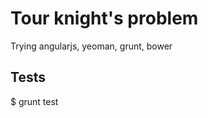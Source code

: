 Tour knight's problem
=====================

Trying angularjs, yeoman, grunt, bower

Tests
-----

$ grunt test
